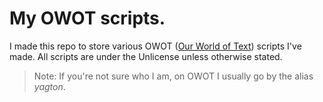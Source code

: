# My OWOT scripts.
I made this repo to store various OWOT ([Our World of Text](https://ourworldoftext.com/)) scripts I've made. All scripts are under the Unlicense unless otherwise stated.
> Note: If you're not sure who I am, on OWOT I usually go by the alias *yagton*.
